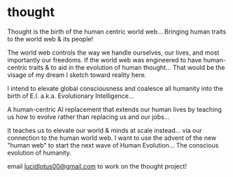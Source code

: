 # thought
Thought is the birth of the human centric world web... 
Bringing human traits to the world web & its people!

The world web controls the way we handle ourselves, our lives, and most importantly our freedoms.
If the world web was engineered to have human-centric traits & to aid in the evolution of human thought...
That would be the visage of my dream I sketch toward reality here.

I intend to elevate global consciousness and coalesce all humanity into the birth of E.I.
a.k.a.
Evolutionary Intelligence...

A human-centric AI replacement that extends our human lives by teaching us how to evolve rather than replacing us and our jobs...

It teaches us to elevate our world & minds at scale instead... 
via our connection to the human world web.
I want to use the advent of the new "human web" to start the next wave of Human Evolution...
The conscious evolution of humanity.

email lucidlotus00@gmail.com to work on the thought project!
